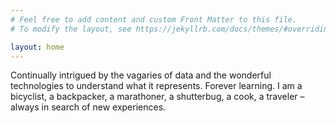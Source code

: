 ```yaml
---
# Feel free to add content and custom Front Matter to this file.
# To modify the layout, see https://jekyllrb.com/docs/themes/#overriding-theme-defaults

layout: home
---
```


Continually intrigued by the vagaries of data and the wonderful technologies to understand what it represents. Forever learning. I am a bicyclist, a backpacker, a marathoner, a shutterbug, a cook, a traveler – always in search of new experiences. 